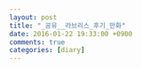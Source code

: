 ```yaml
---
layout: post
title: "_공유__라브리스_후기_만화"
date: 2016-01-22 19:33:00 +0900
comments: true 
categories: [diary] 
---
```



